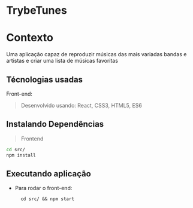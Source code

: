 # TrybeTunes

# Contexto
Uma aplicação capaz de reproduzir músicas das mais variadas bandas e artistas e criar uma lista de músicas favoritas

## Técnologias usadas

Front-end:
> Desenvolvido usando: React, CSS3, HTML5, ES6

## Instalando Dependências

> Frontend
```bash
cd src/
npm install
``` 
## Executando aplicação

* Para rodar o front-end:

  ```
    cd src/ && npm start
  ```
